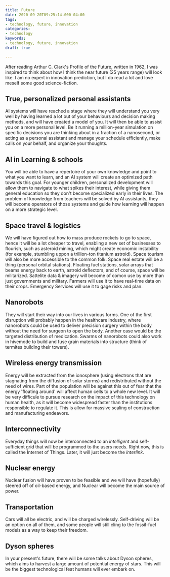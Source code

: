 ```yaml
---
title: Future
date: 2020-09-20T09:25:14.000-04:00
tags:
- technology, future, innovation
categories:
- technology
keywords:
- technology, future, innovation
draft: true

---
```

After reading Arthur C. Clark's Profile of the Future, written in 1962, I was inspired to think about how I think the near future (25 years range) will look like. I am no expert in innovation prediction, but I do read a lot and love meself some good science-fiction.

## True, personalized personal assistants
AI systems will have reached a stage where they will understand you very well by having learned a lot out of your behaviours and decision making methods, and will have created a model of you. It will then be able to assist you on a more personal level. Be it running a million-year simulation on specific decisions you are thinking about in a fraction of a nanosecond, or acting as a personal assistant and manage your schedule efficiently, make calls on your behalf, and organize your thoughts.

## AI in Learning & schools
You will be able to have a repertoire of your own knowledge and point to what you want to learn, and an AI system will create an optimized path towards this goal. For younger children, personalized development will allow them to navigate to what spikes their interest, while giving them general education so they don't become specialized early in their lives. The problem of knowledge from teachers will be solved by AI assistants, they will become operators of those systems and guide how learning will happen on a more strategic level.

## Space travel & logistics
We will have figured out how to mass produce rockets to go to space, hence it will be a lot cheaper to travel, enabling a new set of businesses to flourish, such as asteroid mining, which might create economic instability (for example, stumbling uppon a trillion-ton titanium astroid). Space tourism will also be more accessible to the common folk. Space real estate will be a thing (personal orbital stations). Floating fuel stations, solar arrays that beams energy back to earth, astroid deflectors, and of course, space will be militarized. Sattelite data & imagery will become of comon use by more than just governments and military. Farmers will use it to have real-time data on their crops. Emergency Services will use it to gage risks and plan. 

## Nanorobots
They will start their way into our lives in various forms. 
One of the first disruption will probably happen in the healthcare industry, where nanorobots could be used to deliver precision surgery within the body without the need for surgeon to open the body. Another case would be the targeted distribution of medication. Swarms of nanorobots could also work in hivemode to build and fuse grain materials into structure (think of termites building their towers). 

## Wireless energy transmission
Energy will be extracted from the ionosphere (using electrons that are stagnating from the diffusion of solar storms) and redistributed without the need of wires. Part of the population will be against this out of fear that the energy 'floating around' will affect human cells to a whole new level. It will be very difficule to pursue research on the impact of this technology on human health, as it will become widespread faster than the institutions responsible to regulate it. This is allow for massive scaling of construction and manufacturing endeavors.

## Interconnectivity
Everyday things will now be interconnected to an *intelligent* and self-sufficient grid that will be programmed to the users needs. Right now, this is called the Internet of Things. Later, it will just become the *interlink*. 

## Nuclear energy
Nuclear fusion will have proven to be feasible and we will have (hopefully) steered off of oil-based energy, and Nuclear will become the main source of power.

## Transportation
Cars will all be electric, and will be charged wirelessly. Self-driving will be an option on all of them, and some people will still cling to the fossil-fuel models as a way to keep their freedom. 

## Dyson spheres
In your present's future, there will be some talks about Dyson spheres, which aims to harvest a large amount of potential energy of stars. This will be the biggest technological feat humans will ever embark on.